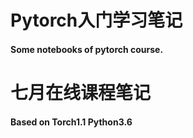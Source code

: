 # Pytorch入门学习笔记

#### Some notebooks of pytorch course.

# 七月在线课程笔记

#### Based on Torch1.1 Python3.6
